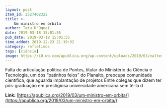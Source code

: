 ```yaml
---
layout: post
item_id: 2527402322
title: >-
    Um ministro em órbita
author: Tatu D'Oquei
date: 2019-03-18 15:01:55
pub_date: 2019-03-18 15:01:55
time_added: 2019-12-23 21:19:32
category: refletimos
tags: [ciência]
image: https://i0.wp.com/apublica.org/wp-content/uploads/2019/03/valter-campanato-agencia-brasil.jpg?fit=1140%2C760&ssl=1
---
```


Falta de articulação política de Pontes, titular do Ministério da Ciência e Tecnologia, um dos “patinhos feios” do Planalto, preocupa comunidade científica, que aguarda implantação de projetos Entre colegas que dizem ter pós-graduação em prestigiosa universidade americana sem tê-la d

**Link:** [https://apublica.org/2019/03/um-ministro-em-orbita/](https://apublica.org/2019/03/um-ministro-em-orbita/)

